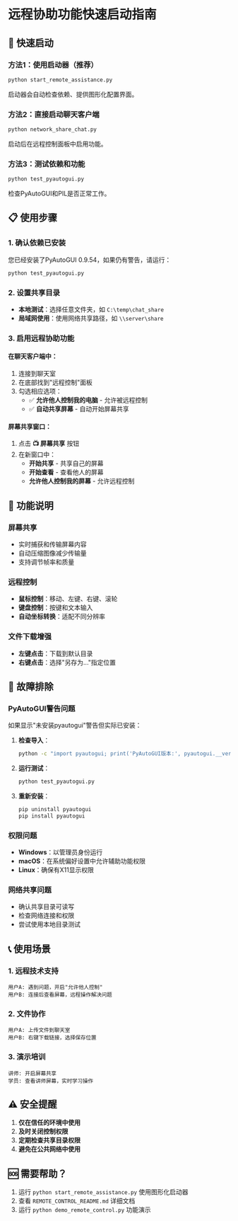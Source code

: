 # 远程协助功能快速启动指南

## 🚀 快速启动

### 方法1：使用启动器（推荐）
```bash
python start_remote_assistance.py
```
启动器会自动检查依赖、提供图形化配置界面。

### 方法2：直接启动聊天客户端
```bash
python network_share_chat.py
```
启动后在远程控制面板中启用功能。

### 方法3：测试依赖和功能
```bash
python test_pyautogui.py
```
检查PyAutoGUI和PIL是否正常工作。

## 📋 使用步骤

### 1. 确认依赖已安装
您已经安装了PyAutoGUI 0.9.54，如果仍有警告，请运行：
```bash
python test_pyautogui.py
```

### 2. 设置共享目录
- **本地测试**：选择任意文件夹，如 `C:\temp\chat_share`
- **局域网使用**：使用网络共享路径，如 `\\server\share`

### 3. 启用远程协助功能

#### 在聊天客户端中：
1. 连接到聊天室
2. 在底部找到"远程控制"面板
3. 勾选相应选项：
   - ✅ **允许他人控制我的电脑** - 允许被远程控制
   - ✅ **自动共享屏幕** - 自动开始屏幕共享

#### 屏幕共享窗口：
1. 点击 **📺 屏幕共享** 按钮
2. 在新窗口中：
   - **开始共享** - 共享自己的屏幕
   - **开始查看** - 查看他人的屏幕
   - **允许他人控制我的屏幕** - 允许远程控制

## 🎯 功能说明

### 屏幕共享
- 实时捕获和传输屏幕内容
- 自动压缩图像减少传输量
- 支持调节帧率和质量

### 远程控制
- **鼠标控制**：移动、左键、右键、滚轮
- **键盘控制**：按键和文本输入
- **自动坐标转换**：适配不同分辨率

### 文件下载增强
- **左键点击**：下载到默认目录
- **右键点击**：选择"另存为..."指定位置

## 🔧 故障排除

### PyAutoGUI警告问题
如果显示"未安装pyautogui"警告但实际已安装：

1. **检查导入**：
   ```bash
   python -c "import pyautogui; print('PyAutoGUI版本:', pyautogui.__version__)"
   ```

2. **运行测试**：
   ```bash
   python test_pyautogui.py
   ```

3. **重新安装**：
   ```bash
   pip uninstall pyautogui
   pip install pyautogui
   ```

### 权限问题
- **Windows**：以管理员身份运行
- **macOS**：在系统偏好设置中允许辅助功能权限
- **Linux**：确保有X11显示权限

### 网络共享问题
- 确认共享目录可读写
- 检查网络连接和权限
- 尝试使用本地目录测试

## 📞 使用场景

### 1. 远程技术支持
```
用户A: 遇到问题，开启"允许他人控制"
用户B: 连接后查看屏幕，远程操作解决问题
```

### 2. 文件协作
```
用户A: 上传文件到聊天室
用户B: 右键下载链接，选择保存位置
```

### 3. 演示培训
```
讲师: 开启屏幕共享
学员: 查看讲师屏幕，实时学习操作
```

## ⚠️ 安全提醒

1. **仅在信任的环境中使用**
2. **及时关闭控制权限**
3. **定期检查共享目录权限**
4. **避免在公共网络中使用**

## 🆘 需要帮助？

1. 运行 `python start_remote_assistance.py` 使用图形化启动器
2. 查看 `REMOTE_CONTROL_README.md` 详细文档
3. 运行 `python demo_remote_control.py` 功能演示